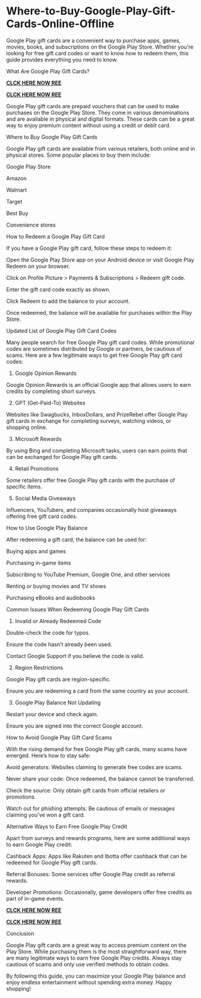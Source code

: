 # Where-to-Buy-Google-Play-Gift-Cards-Online-Offline
Google Play gift cards are a convenient way to purchase apps, games, movies, books, and subscriptions on the Google Play Store. Whether you're looking for free gift card codes or want to know how to redeem them, this guide provides everything you need to know.

What Are Google Play Gift Cards?

**[CLCK HERE NOW REE](https://tinyurl.com/google-paly-2025)**

**[CLCK HERE NOW REE](https://tinyurl.com/google-paly-2025)**

Google Play gift cards are prepaid vouchers that can be used to make purchases on the Google Play Store. They come in various denominations and are available in physical and digital formats. These cards can be a great way to enjoy premium content without using a credit or debit card.

Where to Buy Google Play Gift Cards

Google Play gift cards are available from various retailers, both online and in physical stores. Some popular places to buy them include:

Google Play Store

Amazon

Walmart

Target

Best Buy

Convenience stores

How to Redeem a Google Play Gift Card

If you have a Google Play gift card, follow these steps to redeem it:

Open the Google Play Store app on your Android device or visit Google Play Redeem on your browser.

Click on Profile Picture > Payments & Subscriptions > Redeem gift code.

Enter the gift card code exactly as shown.

Click Redeem to add the balance to your account.

Once redeemed, the balance will be available for purchases within the Play Store.

Updated List of Google Play Gift Card Codes

Many people search for free Google Play gift card codes. While promotional codes are sometimes distributed by Google or partners, be cautious of scams. Here are a few legitimate ways to get free Google Play gift card codes:

1. Google Opinion Rewards

Google Opinion Rewards is an official Google app that allows users to earn credits by completing short surveys.

2. GPT (Get-Paid-To) Websites

Websites like Swagbucks, InboxDollars, and PrizeRebel offer Google Play gift cards in exchange for completing surveys, watching videos, or shopping online.

3. Microsoft Rewards

By using Bing and completing Microsoft tasks, users can earn points that can be exchanged for Google Play gift cards.

4. Retail Promotions

Some retailers offer free Google Play gift cards with the purchase of specific items.

5. Social Media Giveaways

Influencers, YouTubers, and companies occasionally host giveaways offering free gift card codes.

How to Use Google Play Balance

After redeeming a gift card, the balance can be used for:

Buying apps and games

Purchasing in-game items

Subscribing to YouTube Premium, Google One, and other services

Renting or buying movies and TV shows

Purchasing eBooks and audiobooks

Common Issues When Redeeming Google Play Gift Cards

1. Invalid or Already Redeemed Code

Double-check the code for typos.

Ensure the code hasn’t already been used.

Contact Google Support if you believe the code is valid.

2. Region Restrictions

Google Play gift cards are region-specific.

Ensure you are redeeming a card from the same country as your account.

3. Google Play Balance Not Updating

Restart your device and check again.

Ensure you are signed into the correct Google account.

How to Avoid Google Play Gift Card Scams

With the rising demand for free Google Play gift cards, many scams have emerged. Here’s how to stay safe:

Avoid generators: Websites claiming to generate free codes are scams.

Never share your code: Once redeemed, the balance cannot be transferred.

Check the source: Only obtain gift cards from official retailers or promotions.

Watch out for phishing attempts: Be cautious of emails or messages claiming you’ve won a gift card.

Alternative Ways to Earn Free Google Play Credit

Apart from surveys and rewards programs, here are some additional ways to earn Google Play credit:

Cashback Apps: Apps like Rakuten and Ibotta offer cashback that can be redeemed for Google Play gift cards.

Referral Bonuses: Some services offer Google Play credit as referral rewards.

Developer Promotions: Occasionally, game developers offer free credits as part of in-game events.

**[CLCK HERE NOW REE](https://tinyurl.com/google-paly-2025)**

**[CLCK HERE NOW REE](https://tinyurl.com/google-paly-2025)**

Conclusion

Google Play gift cards are a great way to access premium content on the Play Store. While purchasing them is the most straightforward way, there are many legitimate ways to earn free Google Play credits. Always stay cautious of scams and only use verified methods to obtain codes.

By following this guide, you can maximize your Google Play balance and enjoy endless entertainment without spending extra money. Happy shopping!
